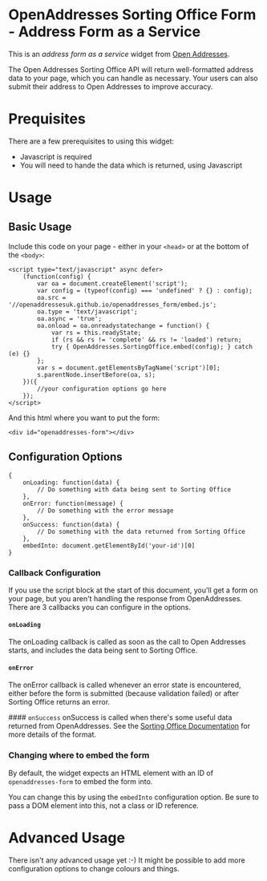 # OpenAddresses Sorting Office Form - Address Form as a Service
This is an *address form as a service* widget from [Open Addresses](http://www.openaddressesuk.org).

The Open Addresses Sorting Office API will return well-formatted address data to your page, which you can handle as necessary. Your users can also submit their address to Open Addresses to improve accuracy.

# Prequisites
There are a few prerequisites to using this widget:

* Javascript is required
* You will need to hande the data which is returned, using Javascript

# Usage
## Basic Usage
Include this code on your page - either in your `<head>` or at the bottom of the `<body>`:

```
<script type="text/javascript" async defer>
    (function(config) {
        var oa = document.createElement('script');
        var config = (typeof(config) === 'undefined' ? {} : config);
        oa.src = '//openaddressesuk.github.io/openaddresses_form/embed.js';
        oa.type = 'text/javascript';
        oa.async = 'true';
        oa.onload = oa.onreadystatechange = function() {
            var rs = this.readyState;
            if (rs && rs != 'complete' && rs != 'loaded') return;
            try { OpenAddresses.SortingOffice.embed(config); } catch (e) {}
        };
        var s = document.getElementsByTagName('script')[0];
        s.parentNode.insertBefore(oa, s);
    })({
        //your configuration options go here
    });
</script>
```

And this html where you want to put the form:

```
<div id="openaddresses-form"></div>
```

## Configuration Options
```
{
    onLoading: function(data) {
        // Do something with data being sent to Sorting Office
    },
    onError: function(message) {
        // Do something with the error message
    },
    onSuccess: function(data) {
        // Do something with the data returned from Sorting Office
    },
    embedInto: document.getElementById('your-id')[0]
}
```
### Callback Configuration
If you use the script block at the start of this document, you'll get a form on your page, but you aren't handling the response from OpenAddresses. There are 3 callbacks you can configure in the options.

#### `onLoading`
The onLoading callback is called as soon as the call to Open Addresses starts, and includes the data being sent to Sorting Office.

#### `onError`
The onError callback is called whenever an error state is encountered, either before the form is submitted (because validation failed) or after Sorting Office returns an error.

#### `onSuccess`
onSuccess is called when there's some useful data returned from OpenAddresses. See the [Sorting Office Documentation](https://github.com/OpenAddressesUK/sorting_office/blob/master/README.md) for more details of the format.

### Changing where to embed the form
By default, the widget expects an HTML element with an ID of `openaddresses-form` to embed the form into.

You can change this by using the `embedInto` configuration option. Be sure to pass a DOM element into this, not a class or ID reference.

# Advanced Usage
There isn't any advanced usage yet :-) It might be possible to add more configuration options to change colours and things.

